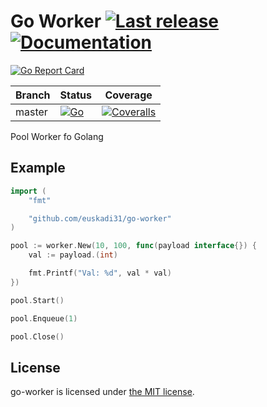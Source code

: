 # Go Worker [![Last release](https://img.shields.io/github/release/euskadi31/go-worker.svg)](https://github.com/euskadi31/go-worker/releases/latest) [![Documentation](https://godoc.org/github.com/euskadi31/go-worker?status.svg)](https://godoc.org/github.com/euskadi31/go-worker)

[![Go Report Card](https://goreportcard.com/badge/github.com/euskadi31/go-worker)](https://goreportcard.com/report/github.com/euskadi31/go-worker)

| Branch | Status                                                                                                                                              | Coverage                                                                                                                                       |
| ------ | --------------------------------------------------------------------------------------------------------------------------------------------------- | ---------------------------------------------------------------------------------------------------------------------------------------------- |
| master | [![Go](https://github.com/euskadi31/go-worker/actions/workflows/go.yml/badge.svg)](https://github.com/euskadi31/go-worker/actions/workflows/go.yml) | [![Coveralls](https://img.shields.io/coveralls/euskadi31/go-worker/master.svg)](https://coveralls.io/github/euskadi31/go-worker?branch=master) |

Pool Worker fo Golang

## Example

```go
import (
    "fmt"

    "github.com/euskadi31/go-worker"
)

pool := worker.New(10, 100, func(payload interface{}) {
    val := payload.(int)

    fmt.Printf("Val: %d", val * val)
})

pool.Start()

pool.Enqueue(1)

pool.Close()

```

## License

go-worker is licensed under [the MIT license](LICENSE.md).
